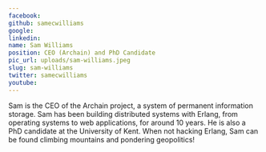```yaml
---
facebook: 
github: samecwilliams
google: 
linkedin: 
name: Sam Williams
position: CEO (Archain) and PhD Candidate
pic_url: uploads/sam-williams.jpeg
slug: sam-williams
twitter: samecwilliams
youtube: 
---
```

Sam is the CEO of the Archain project, a system of permanent information storage. Sam has been building distributed systems with Erlang, from operating systems to web applications, for around 10 years. He is also a PhD candidate at the University of Kent. When not hacking Erlang, Sam can be found climbing mountains and pondering geopolitics!
